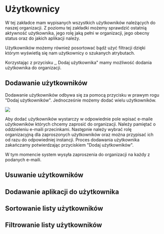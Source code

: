 # Użytkownicy

W tej zakładce mam wypisanych wszystkich użytkowników należących do naszej organizacji. Z poziomu tej zakładki możemy sprawdzić ostatnią aktywność użytkownika, jego rolę jaką pełni w organizacji, jego obecny status oraz do jakich aplikacji należy.&#x20;

Użytkowników możemy również posortować bądź użyć filtracji dzięki którym wyświetlą się nam użytkownicy o szukanych atrybutach.

Korzystając z przycisku ,, Dodaj użytkownika" mamy możliwość dodania użytkownika do organizacji.

## Dodawanie użytkowników

Dodawanie użytkowników odbywa się za pomocą przycisku w prawym rogu "Dodaj użytkowników". Jednocześnie możemy dodać wielu użytkowników.

![](<../.gitbook/assets/Dodawania użytkownika.PNG>)

Aby dodać użytkowników wystarczy w odpowiednie pole wpisać e-maile użytkowników których chcemy zaprosić do organizacji. Należy pamiętać o  oddzieleniu e-maili przecinkami. Następnie należy wybrać rolę organizacyjną dla zaproszonych użytkowników oraz można przypisać ich od razu do odpowiedniej instancji. Proces dodawania użytkownika zakańczamy potwierdzając przyciskiem "Dodaj użytkowników".

W tym momencie system wysyła zaproszenia do organizacji na każdy z podanych e-maili.

## Usuwanie użytkowników

## Dodawanie aplikacji do użytkownika

## Sortowanie listy użytkowników

## Filtrowanie listy użytkowników
